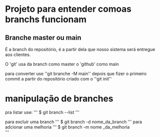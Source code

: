 # Projeto para entender comoas branchs funcionam

## Branche master ou main

É a branch do repositório, é a partir dela que nosso sistema será entregue aos clientes.

O 'git' usa da branch como master o 'github' como main

para converter use ''git branche -M main'' depois que fizer o primeiro commit a partir do repositório criado com o ''git init''

# manipulação de branches
pra listar use:
'''
$ git branch --list
'''

para excluir uma branch
'''
$ git branch -d nome_da_branch
'''
para adcionar uma melhoria
'''
$ git branch -m nome _da_melhoria  
'''

